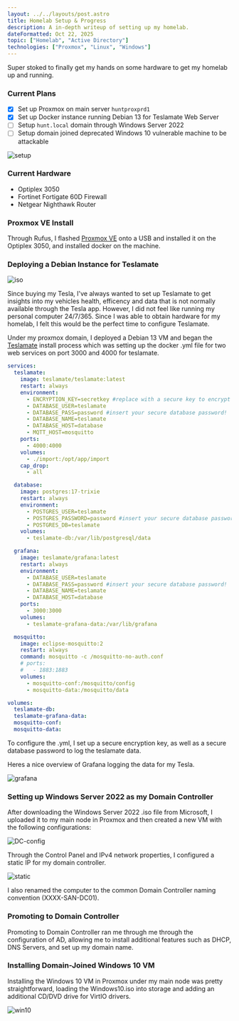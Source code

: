 ```yaml
---
layout: ../../layouts/post.astro
title: Homelab Setup & Progress
description: A in-depth writeup of setting up my homelab.
dateFormatted: Oct 22, 2025
topic: ["Homelab", "Active Directory"]
technologies: ["Proxmox", "Linux", "Windows"]
---
```


Super stoked to finally get my hands on some hardware to get my homelab up and running.

### Current Plans
- [x] Set up Proxmox on main server `huntproxprd1`
- [x] Set up Docker instance running Debian 13 for Teslamate Web Server
- [ ] Setup `hunt.local` domain through Windows Server 2022
- [ ] Setup domain joined deprecated Windows 10 vulnerable machine to be attackable

![setup](https://i.imgur.com/Qd6Sii9.png)

### Current Hardware
- Optiplex 3050
- Fortinet Fortigate 60D Firewall
- Netgear Nighthawk Router

### Proxmox VE Install

Through Rufus, I flashed [Proxmox VE](https://www.proxmox.com/en/products/proxmox-virtual-environment/overview) onto a USB and installed it on the Optiplex 3050, and installed docker on the machine. 

### Deploying a Debian Instance for Teslamate

![iso](https://i.imgur.com/2bn3FMf.png)

Since buying my Tesla, I've always wanted to set up Teslamate to get insights into my vehicles health, efficency and data that is not normally available through the Tesla app. However, I did not feel like running my personal computer 24/7/365. Since I was able to obtain hardware for my homelab, I felt this would be the perfect time to configure Teslamate.

Under my proxmox domain, I deployed a Debian 13 VM and began the [Teslamate](https://github.com/teslamate-org/teslamate) install process which was setting up the docker .yml file for two web services on port 3000 and 4000 for teslamate. 

```yml
services:
  teslamate:
    image: teslamate/teslamate:latest
    restart: always
    environment:
      - ENCRYPTION_KEY=secretkey #replace with a secure key to encrypt your Tesla API tokens
      - DATABASE_USER=teslamate
      - DATABASE_PASS=password #insert your secure database password!
      - DATABASE_NAME=teslamate
      - DATABASE_HOST=database
      - MQTT_HOST=mosquitto
    ports:
      - 4000:4000
    volumes:
      - ./import:/opt/app/import
    cap_drop:
      - all

  database:
    image: postgres:17-trixie
    restart: always
    environment:
      - POSTGRES_USER=teslamate
      - POSTGRES_PASSWORD=password #insert your secure database password!
      - POSTGRES_DB=teslamate
    volumes:
      - teslamate-db:/var/lib/postgresql/data

  grafana:
    image: teslamate/grafana:latest
    restart: always
    environment:
      - DATABASE_USER=teslamate
      - DATABASE_PASS=password #insert your secure database password!
      - DATABASE_NAME=teslamate
      - DATABASE_HOST=database
    ports:
      - 3000:3000
    volumes:
      - teslamate-grafana-data:/var/lib/grafana

  mosquitto:
    image: eclipse-mosquitto:2
    restart: always
    command: mosquitto -c /mosquitto-no-auth.conf
    # ports:
    #   - 1883:1883
    volumes:
      - mosquitto-conf:/mosquitto/config
      - mosquitto-data:/mosquitto/data

volumes:
  teslamate-db:
  teslamate-grafana-data:
  mosquitto-conf:
  mosquitto-data:
  ```

To configure the .yml, I set up a secure encryption key, as well as a secure database password to log the teslamate data. 

Heres a nice overview of Grafana logging the data for my Tesla.

![grafana](https://i.imgur.com/YWAinJV.png)

### Setting up Windows Server 2022 as my Domain Controller

After downloading the Windows Server 2022 .iso file from Microsoft, I uploaded it to my main node in Proxmox and then created a new VM with the following configurations:

![DC-config](https://i.imgur.com/R1NgOOo.png)

Through the Control Panel and IPv4 network properties, I configured a static IP for my domain controller.

![static](https://i.imgur.com/huVHzvG.png)

I also renamed the computer to the common Domain Controller naming convention (XXXX-SAN-DC01).

### Promoting to Domain Controller

Promoting to Domain Controller ran me through me through the configuration of AD, allowing me to install additional features such as DHCP, DNS Servers, and set up my domain name.




### Installing Domain-Joined Windows 10 VM

Installing the Windows 10 VM in Proxmox under my main node was pretty straightforward, loading the Windows10.iso into storage and adding an additional CD/DVD drive for VirtIO drivers.

![win10](https://i.imgur.com/Qqm4Psa.png)


